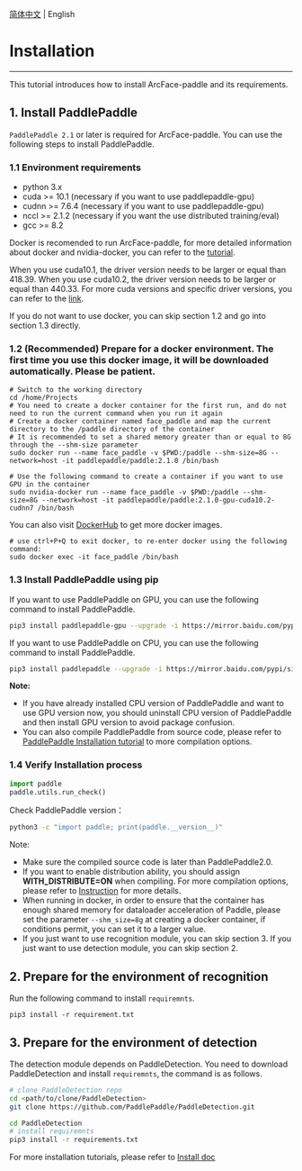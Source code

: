 [简体中文](install_ch.md) | English

# Installation

---
This tutorial introduces how to install ArcFace-paddle and its requirements.

## 1. Install PaddlePaddle

`PaddlePaddle 2.1` or later is required for ArcFace-paddle. You can use the following steps to install PaddlePaddle.

### 1.1 Environment requirements

- python 3.x
- cuda >= 10.1 (necessary if you want to use paddlepaddle-gpu)
- cudnn >= 7.6.4 (necessary if you want to use paddlepaddle-gpu)
- nccl >= 2.1.2 (necessary if you want the use distributed training/eval)
- gcc >= 8.2

Docker is recomended to run ArcFace-paddle, for more detailed information about docker and nvidia-docker, you can refer to the [tutorial](https://www.runoob.com/docker/docker-tutorial.html).

When you use cuda10.1, the driver version needs to be larger or equal than 418.39. When you use cuda10.2, the driver version needs to be larger or equal than 440.33. For more cuda versions and specific driver versions, you can refer to the [link](https://docs.nvidia.com/deploy/cuda-compatibility/index.html).

If you do not want to use docker, you can skip section 1.2 and go into section 1.3 directly.


### 1.2 (Recommended) Prepare for a docker environment. The first time you use this docker image, it will be downloaded automatically. Please be patient.


```
# Switch to the working directory
cd /home/Projects
# You need to create a docker container for the first run, and do not need to run the current command when you run it again
# Create a docker container named face_paddle and map the current directory to the /paddle directory of the container
# It is recommended to set a shared memory greater than or equal to 8G through the --shm-size parameter
sudo docker run --name face_paddle -v $PWD:/paddle --shm-size=8G --network=host -it paddlepaddle/paddle:2.1.0 /bin/bash

# Use the following command to create a container if you want to use GPU in the container
sudo nvidia-docker run --name face_paddle -v $PWD:/paddle --shm-size=8G --network=host -it paddlepaddle/paddle:2.1.0-gpu-cuda10.2-cudnn7 /bin/bash
```

You can also visit [DockerHub](https://hub.docker.com/r/paddlepaddle/paddle/tags/) to get more docker images.

```
# use ctrl+P+Q to exit docker, to re-enter docker using the following command:
sudo docker exec -it face_paddle /bin/bash
```

### 1.3 Install PaddlePaddle using pip

If you want to use PaddlePaddle on GPU, you can use the following command to install PaddlePaddle.

```bash
pip3 install paddlepaddle-gpu --upgrade -i https://mirror.baidu.com/pypi/simple
```

If you want to use PaddlePaddle on CPU, you can use the following command to install PaddlePaddle.

```bash
pip3 install paddlepaddle --upgrade -i https://mirror.baidu.com/pypi/simple
```

**Note:**
* If you have already installed CPU version of PaddlePaddle and want to use GPU version now, you should uninstall CPU version of PaddlePaddle and then install GPU version to avoid package confusion.
* You can also compile PaddlePaddle from source code, please refer to [PaddlePaddle Installation tutorial](http://www.paddlepaddle.org.cn/install/quick) to more compilation options.

### 1.4 Verify Installation process

```python
import paddle
paddle.utils.run_check()
```

Check PaddlePaddle version：

```bash
python3 -c "import paddle; print(paddle.__version__)"
```

Note:
- Make sure the compiled source code is later than PaddlePaddle2.0.
- If you want to enable distribution ability, you should assign **WITH_DISTRIBUTE=ON** when compiling. For more compilation options, please refer to [Instruction](https://www.paddlepaddle.org.cn/documentation/docs/zh/develop/install/Tables.html#id3) for more details.
- When running in docker, in order to ensure that the container has enough shared memory for dataloader acceleration of Paddle, please set the parameter `--shm_size=8g` at creating a docker container, if conditions permit, you can set it to a larger value.
- If you just want to use recognition module, you can skip section 3. If you just want to use detection module, you can skip section 2.

## 2. Prepare for the environment of recognition

Run the following command to install `requiremnts`.

```shell
pip3 install -r requirement.txt
```

## 3. Prepare for the environment of detection

The detection module depends on PaddleDetection. You need to download PaddleDetection and install `requiremnts`, the command is as follows.


```bash
# clone PaddleDetection repo
cd <path/to/clone/PaddleDetection>
git clone https://github.com/PaddlePaddle/PaddleDetection.git

cd PaddleDetection
# install requiremnts
pip3 install -r requirements.txt
```

For more installation tutorials, please refer to [Install doc](https://github.com/PaddlePaddle/PaddleDetection/blob/release/2.1/docs/tutorials/INSTALL.md)